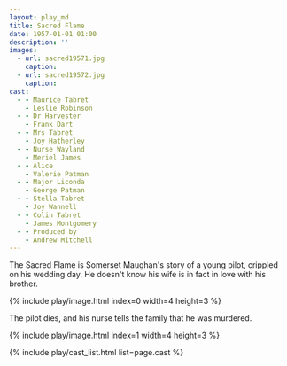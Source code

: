 ```yaml
---
layout: play_md
title: Sacred Flame
date: 1957-01-01 01:00
description: ''
images:
  - url: sacred19571.jpg
    caption:
  - url: sacred19572.jpg
    caption:
cast:
  - - Maurice Tabret
    - Leslie Robinson
  - - Dr Harvester
    - Frank Dart
  - - Mrs Tabret
    - Joy Hatherley
  - - Nurse Wayland
    - Meriel James
  - - Alice
    - Valerie Patman
  - - Major Liconda
    - George Patman
  - - Stella Tabret
    - Joy Wannell
  - - Colin Tabret
    - James Montgomery
  - - Produced by
    - Andrew Mitchell
---
```


The Sacred Flame is Somerset Maughan's story of a young pilot, crippled on his wedding day. He doesn't know his wife is in fact in love with his brother.

{% include play/image.html index=0 width=4 height=3 %}

The pilot dies, and his nurse tells the family that he was murdered.

{% include play/image.html index=1 width=4 height=3 %}

{% include play/cast_list.html list=page.cast %}
